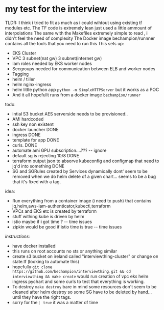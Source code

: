 # my test for the interview

TLDR:
I think i tried to fit as much as i could wihtout using existing tf modules etc.
The TF code is extremely lean just used a little ammount of interpolations
The same with the Makefiles extremely simple to read , i didn't feel the need of complexity
The Docker image bechampion/runnner contains all the tools that you need to run this
This sets up:
- EKS Cluster
- VPC 3 subnet(nat gw) 3 subnet(internet gw)
- Iam roles needed by EKS worker nodes
- Secgroups needed for communication between ELB and worker nodes
- Tagging 
- helm / tiller
- helm nginx-ingress
- helm little python app `python -m SimpleHTTPServer` but it works as a POC
- And it all hopefullt runs from a docker image `bechampion/runner`


todo: 
- intial S3 bucket AES serverside needs to be provisioned.. 
- AMI hardcoded
- ssh key non existent
- docker launcher DONE
- ingress DONE
- template for app DONE
- curls. DONE
- automate ami GPU subscription....??? -- ignore
- default sg is rejecting 10/8  DONE
- terraform output json to absorve kubeconfig and configmap that need to jq'd into something DONE
- SG and SGRules created by Services dynamically dont' seem to be removed when we do helm delete of a given chart... seems to be a bug that it's fixed with a tag.


idea:
- Run everything from a container image (i need to push) that contains jq,helm,aws-iam-authenticator,kubectl,terraform
- VPCs and EKS etc is created by terraform
- stuff withing kube is driven by helm
- istio maybe if i got time ? -- time issues
- zipkin would be good if istio time is true -- time issues


*instructions:*
- have docker installed
- this runs on root accounts no sts or anything similar
- create s3 bucket on ireland called "interviewthing-cluster" or change on state.tf (looking to automate this)
- hopefully `git clone https://github.com/bechampion/interviewthing.git && cd interviewthing && make create` would run creation of vpc eks helm ingress pychart and some curls to test that everything is working.
- To destroy `make destroy` bare in mind some resources don't seem to be cleaned after helm destroy so some SG have to be deleted by hand... until they have the right tags.
- sorry for the `| true` it was a matter of time
